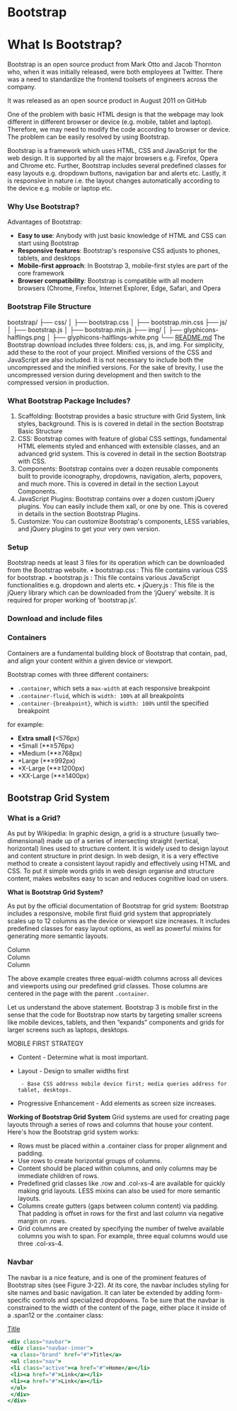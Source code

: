 # Bootstrap

# What Is Bootstrap?

Bootstrap is an open source product from Mark Otto and Jacob Thornton who, when
it was initially released, were both employees at Twitter. There was a need to standardize
the frontend toolsets of engineers across the company.

It was released as an open source product in August 2011 on GitHub

One of the problem with basic HTML design is that the webpage may look different in different browser or device (e.g. mobile, tablet and laptop). Therefore, we may need to modify the code according to browser or device. The problem can be easily resolved by using Bootstrap.

Bootstrap is a framework which uses HTML, CSS and JavaScript for the web design. It is supported by all the major browsers e.g. Firefox, Opera and Chrome etc. Further, Bootstrap includes several predefined classes for easy layouts e.g. dropdown buttons, navigation bar and alerts etc. Lastly, it is responsive in nature i.e. the layout changes automatically according to the device e.g. mobile or laptop etc.

### Why Use Bootstrap?

Advantages of Bootstrap:

- **Easy to use**: Anybody with just basic knowledge of HTML and CSS can start using Bootstrap
- **Responsive features**: Bootstrap's responsive CSS adjusts to phones, tablets, and desktops
- **Mobile-first approach**: In Bootstrap 3, mobile-first styles are part of the core framework
- **Browser compatibility**: Bootstrap is compatible with all modern browsers (Chrome, Firefox, Internet Explorer, Edge, Safari, and Opera

### Bootstrap File Structure

bootstrap/
├── css/
│ ├── bootstrap.css
│ ├── bootstrap.min.css
├── js/
│ ├── bootstrap.js
│ ├── bootstrap.min.js
├── img/
│ ├── glyphicons-halflings.png
│ ├── glyphicons-halflings-white.png
└── [README.md](http://readme.md/)
The Bootstrap download includes three folders: css, js, and img. For simplicity, add these
to the root of your project. Minified versions of the CSS and JavaScript are also included.
It is not necessary to include both the uncompressed and the minified versions. For the
sake of brevity, I use the uncompressed version during development and then switch to
the compressed version in production.

### What Bootstrap Package Includes?

1. Scaffolding: Bootstrap provides a basic structure with Grid System, link styles, background. This is is
covered in detail in the section Bootstrap Basic Structure
2. CSS: Bootstrap comes with feature of global CSS settings, fundamental HTML elements styled and enhanced with extensible classes, and an advanced grid system. This is covered in detail in the section Bootstrap with CSS.
3.  Components: Bootstrap contains over a dozen reusable components built to provide iconography, dropdowns, navigation, alerts, popovers, and much more. This is covered in detail in the section Layout Components.
4. JavaScript Plugins: Bootstrap contains over a dozen custom jQuery plugins. You can easily include them xall, or one by one. This is covered in details in the section Bootstrap Plugins.
5. Customize: You can customize Bootstrap's components, LESS variables, and jQuery plugins to get your very own version.

### Setup

Bootstrap needs at least 3 files for its operation which can be downloaded from the Bootstrap website.
• bootstrap.css : This file contains various CSS for bootstrap.
• bootstrap.js : This file contains various JavaScript functionalities e.g. dropdown and alerts etc.
• jQuery.js : This file is the jQuery library which can be downloaded from the ‘jQuery’ website. It is required for proper working of ‘bootstrap.js’.

### Download and include files

<!DOCTYPE html>
 <html>
 <head>
 <title>Bootstrap Tutorial</title>
 <!-- CSS -->
 <link href="asset/css/bootstrap.min.css" rel="stylesheet">
 <!-- Add Custom CSS below -->
 </head>
 <body>
 <!-- Javascript -->
 <!-- put jQuery.js before bootstrap.min.js; and then add custom jquery -->

<script src="asset/js/jquery-3.3.1.min.js"></script>
 <script src="asset/js/bootstrap.min.js"></script>
 </body>
 </html>

### **Containers**

Containers are a fundamental building block of Bootstrap that contain, pad, and align your content within a given device or viewport.

Bootstrap comes with three different containers:

- `.container`, which sets a `max-width` at each responsive breakpoint
- `.container-fluid`, which is `width: 100%` at all breakpoints
- `.container-{breakpoint}`, which is `width: 100%` until the specified breakpoint

for example:

- **Extra small (**<576px)
- *Small (**≥576px)
- *Medium (**≥768px)
- *Large (**≥992px)
- *X-Large (**≥1200px)
- *XX-Large (**≥1400px)

## Bootstrap Grid System

### What is a Grid?

As put by Wikipedia: In graphic design, a grid is a structure (usually two-dimensional) made up of a series of intersecting straight (vertical, horizontal) lines used to structure content. It is widely used to design layout and content structure in print design. In web design, it is a very effective method to create a consistent layout rapidly and effectively using HTML and CSS. To put it simple words grids in web design organise and structure content, makes websites easy to scan and reduces cognitive load on users.

**What is Bootstrap Grid System?**

As put by the official documentation of Bootstrap for grid system:
Bootstrap includes a responsive, mobile first fluid grid system that appropriately scales up to 12 columns as the device or viewport size increases. It includes predefined classes for easy layout options, as well as powerful mixins for generating more semantic layouts.

<div class="container text-center">
  <div class="row">
    <div class="col">
      Column
    </div>
    <div class="col">
      Column
    </div>
    <div class="col">
      Column
    </div>
  </div>
</div>

The above example creates three equal-width columns across all devices and viewports using our predefined grid classes. Those columns are centered in the page with the parent `.container`.

Let us understand the above statement. Bootstrap 3 is mobile first in the sense that the code for Bootstrap now starts by targeting smaller screens like mobile devices, tablets, and then “expands” components and grids for larger screens such as laptops, desktops.

MOBILE FIRST STRATEGY
* Content
       - Determine what is most important.
* Layout
       - Design to smaller widths first

       - Base CSS address mobile device first; media queries address for tablet, desktops.
* Progressive Enhancement
        - Add elements as screen size increases.

**Working of Bootstrap Grid System**
Grid systems are used for creating page layouts through a series of rows and columns that house your content. Here's how the Bootstrap grid system works:
* Rows must be placed within a .container class for proper alignment and padding.
* Use rows to create horizontal groups of columns.
* Content should be placed within columns, and only columns may be immediate children of rows.
* Predefined grid classes like .row and .col-xs-4 are available for quickly making grid layouts. LESS mixins can also be used for more semantic layouts.
* Columns create gutters (gaps between column content) via padding. That padding is offset in rows for the first and last column via negative margin on .rows.
* Grid columns are created by specifying the number of twelve available columns you wish to span. For example, three equal columns would use three .col-xs-4.

### Navbar

The navbar is a nice feature, and is one of the prominent features of Bootstrap sites (see
Figure 3-22). At its core, the navbar includes styling for site names and basic navigation.
It can later be extended by adding form-specific controls and specialized dropdowns.
To be sure that the navbar is constrained to the width of the content of the page, either
place it inside of a .span12 or the .container class:

[Title](notion://www.notion.so/Bootstrap-344e06664fe9495ebbe38e9ebd7941d8#)

```jsx
<div class="navbar">
 <div class="navbar-inner">
 <a class="brand" href="#">Title</a>
 <ul class="nav">
 <li class="active"><a href="#">Home</a></li>
 <li><a href="#">Link</a></li>
 <li><a href="#">Link</a></li>
 </ul>
 </div>
</div>
```